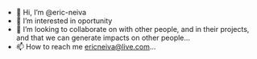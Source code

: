 - 👋 Hi, I’m @eric-neiva
- 👀 I’m interested in oportunity
- 💞️ I’m looking to collaborate on with other people, and in their projects, and that we can generate impacts on other people...
- 📫 How to reach me ericneiva@live.com...

<!---
eric-neiva/eric-neiva is a ✨ special ✨ repository because its `README.md` (this file) appears on your GitHub profile.
You can click the Preview link to take a look at your changes.
--->
